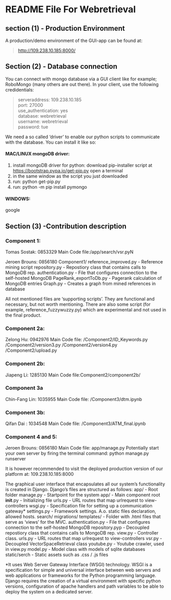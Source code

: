 # README File For Webretrieval

## section (1) - Production Environment

A production/demo environment of the GUI-app can be found at:
> http://109.238.10.185:8000/

## Section (2) - Database connection

You can connect with mongo database via a GUI client like for example; RoboMongo (many others are out there). In your client, use the following credidentials:

> serveraddress:    109.238.10.185 <br />
> port:                     27000 <br />
> use_authentication: yes <br />
> database: webretrieval <br />
> username: webretrieval <br />
> password: tue <br />


We need a so called ‘driver’ to enable our python scripts to communicate with the database. You can install it like so:



#### MAC/LINUX mongoDB driver:

 1. install mongoDB driver for python: download pip-installer script at
    https://bootstrap.pypa.io/get-pip.py open a terminal
 2. in the same window as the script you just downloaded
 3. run: python get-pip.py
 4. run: python -m pip install pymongo


#### WINDOWS:
google

## Section (3) -Contribution description

### Component 1: 
Tomas Sostak: 0853329
Main Code file:/app/search/vsr.pyN

Jeroen Brouns: 0856180
Component1/
   reference_improved.py	   - Reference mining script
   repository.py			   - Repostiory class that contains calls to MongoDB rep.
   authentication.py		   - File that configures connection to the self-hosted MongoDB
   PageRank_exportToDb.py     - Pagerank calculation of MongoDB entries
   Graph.py			   - Creates a graph from mined references in database

All not mentioned files are ‘supporting scripts’. They are functional and necessary, but not worth mentioning. There are also some script (for example, reference_fuzzywuzzy.py) which are experimental and not used in the final product.

### Component 2a: 
Zelong Hu: 0942976
Main Code file: /Component2/ID_Keywords.py
                        /Component2/version3.py
                       /Component2/version4.py
                      /Component2/upload.py

### Component 2b:
Jiapeng Li: 1285130
Main Code file:Component2/component2b/

### Component 3a
Chin-Fang Lin: 1035955
Main Code file: /Component3/dtm.ipynb

### Component 3b:
Qifan Dai : 1034548
Main Code file: /Component3/ATM_final.ipynb


### Component 4 and 5:
Jeroen Brouns: 0856180
Main Code file: app/manage.py
Potentially start your own server by firing the terminal command: 
python manage.py runserver

It is however recommended to visit the deployed production version of our platform at:
109.238.10.185:8000 

The graphical user interface that encapsulates all our system’s functionality is created in Django. Django’s files are structured as follows:
app/			 - Root folder
    manage.py		- Startpoint for the system
    app/	                        - Main component root
        __init__.py	-  Initializing file
        urls.py		- URL routes that map urlrequest to view-controllers
        wsgi.py		- Specification file for setting up a communication gateway*
        settings.py	- Framework settings. A.o. static files declaration, allowed hosts.
    search/
        migrations/
        templates/	- Folder with .html files that serve as ‘views’ for the MVC.
        authentication.py   - File that configures connection to the self-hosted MongoDB
        repository.pyp	- Decoupled repostiory class that contains calls to MongoDB rep.
        view.py		- Controller class. 
        urls.py		- URL routes that map urlrequest to view-controllers
        vsr.py		- Decoupled VectorSpaceRetrieval class
        youtube.py	- Youtube crawler, used in view.py
        model.py		- Model class with models of sqlite databases
    static/serch		- Static assets such as .css / .js files		


*It uses Web Server Gateway Interface (WSGI) technology. WSGI is a specification for simple and universal interface between web servers and web applications or frameworks for the Python programming language. Django requires the creation of a virtual environment with specific python versions, configuration of apache handlers and path variables to be able to deploy the system on a dedicated server. 

